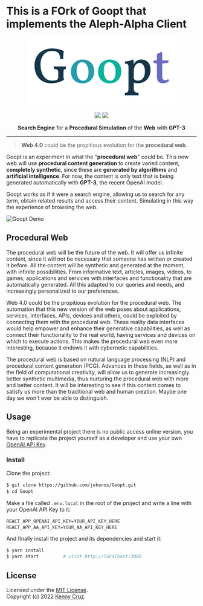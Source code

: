 # This is a FOrk of Goopt that implements the Aleph-Alpha Client


<div align="center">
  
![](./src/assets/logo.png)
  
![](https://img.shields.io/github/license/jokenox/Goopt?color=blue) ![](https://img.shields.io/badge/PRs-welcome-orange)
  
**Search Engine** for a **Procedural Simulation** of the **Web** with **GPT-3**
  
</div>

---

> **Web 4.0** could be the propitious evolution for the **procedural web**.

Goopt is an experiment in what the "**procedural web**" could be. This new web will use **procedural content generation** to create varied content, **completely synthetic**, since these are **generated by algorithms** and **artificial intelligence**. For now, the content is only text that is being generated automatically with **GPT-3**, the recent OpenAI model.

Goopt works as if it were a search engine, allowing us to search for any term, obtain related results and access their content. Simulating in this way the experience of browsing the web.

![Goopt Demo](./src/assets/demo.gif)

## Procedural Web

The procedural web will be the future of the web. It will offer us infinite content, since it will not be necessary that someone has written or created it before. All the content will be synthetic and generated at the moment, with infinite possibilities. From informative text, articles, images, videos, to games, applications and services with interfaces and functionality that are automatically generated. All this adapted to our queries and needs, and increasingly personalized to our preferences.

Web 4.0 could be the propitious evolution for the procedural web. The automation that this new version of the web poses about applications, services, interfaces, APIs, devices and others, could be exploited by connecting them with the procedural web. These reality data interfaces would help empower and enhance their generative capabilities, as well as connect their functionality to the real world, having services and devices on which to execute actions. This makes the procedural web even more interesting, because it endows it with cybernetic capabilities.

The procedural web is based on natural language processing (NLP) and procedural content generation (PCG). Advances in these fields, as well as in the field of computational creativity, will allow us to generate increasingly better synthetic multimedia, thus nurturing the procedural web with more and better content. It will be interesting to see if this content comes to satisfy us more than the traditional web and human creation. Maybe one day we won't ever be able to distinguish.

## Usage

Being an experimental project there is no public access online version, you have to replicate the project yourself as a developer and use your own [OpenAI API Key](https://openai.com/api/).

### Install

Clone the project:

```bash
$ git clone https://github.com/jokenox/Goopt.git
$ cd Goopt
```

Make a file called ```.env.local``` in the root of the project and write a line with your OpenAI API Key to it:

```
REACT_APP_OPENAI_API_KEY=YOUR_API_KEY_HERE
REACT_APP_AA_API_KEY=YOUR_AA_API_KEY_HERE
```

And finally install the project and its dependencies and start it:

```bash
$ yarn install
$ yarn start         # visit http://localhost:3000
```

## License
Licensed under the [MIT License](./LICENSE).<br/>
Copyright (c) 2022 [Kenny Cruz](https://github.com/jokenox).
